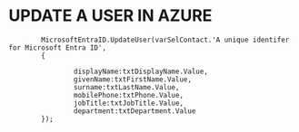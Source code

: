# UPDATE A USER IN AZURE


            MicrosoftEntraID.UpdateUser(varSelContact.'A unique identifer for Microsoft Entra ID',
            {
                
                    displayName:txtDisplayName.Value,
                    givenName:txtFirstName.Value,
                    surname:txtLastName.Value,
                    mobilePhone:txtPhone.Value,
                    jobTitle:txtJobTitle.Value,
                    department:txtDepartment.Value
            });
